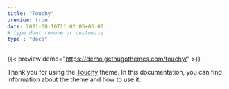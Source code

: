 ```yaml
---
title: "Touchy"
premium: true
date: 2021-08-10T11:02:05+06:00
# type dont remove or customize
type : "docs"
---
```


{{< preview demo="https://demo.gethugothemes.com/touchy/" >}}

Thank you for using the [Touchy](https://gethugothemes.com/themes/touchy/) theme. In this documentation, you can find information about the theme and how to use it.